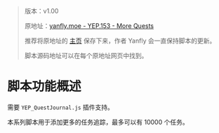 > 版本：v1.00
>
> 原地址：[yanfly.moe - YEP.153 - More Quests](http://yanfly.moe/2017/10/20/yep-153-more-quests-rpg-maker-mv/)
> 
> 推荐将原地址的 [主页](http://yanfly.moe/yep/) 保存下来，作者 Yanfly 会一直保持脚本的更新。
> 
> 脚本源码地址可以在每个原地址网页中找到。

# 脚本功能概述

需要 `YEP_QuestJournal.js` 插件支持。

本系列脚本用于添加更多的任务追踪，最多可以有 10000 个任务。
